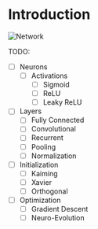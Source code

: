 # Introduction

![Network](/images/intro-nn.svg)

TODO:

- [ ] Neurons
  - [ ] Activations
    - [ ] Sigmoid
    - [ ] ReLU
    - [ ] Leaky ReLU
- [ ] Layers
  - [ ] Fully Connected
  - [ ] Convolutional
  - [ ] Recurrent
  - [ ] Pooling
  - [ ] Normalization
- [ ] Initialization
  - [ ] Kaiming
  - [ ] Xavier
  - [ ] Orthogonal
- [ ] Optimization
  - [ ] Gradient Descent
  - [ ] Neuro-Evolution
